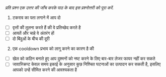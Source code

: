_प्रति प्रश्न एक उत्तर की जाँच करके पाठ के बाद इस प्रश्नोत्तरी को पूरा करें._

1. टकराव का पता लगाने में आप दो

- [ ] वृत्तों की तुलना करते हैं की वे प्रतिच्छेद करते है
- [ ] आयतें और चाहे वे अंतरंग हों
- [ ] दो बिंदुओं के बीच की दूरी

2. एक cooldown प्रभाव को लागू करने का कारण है की

- [ ] खेल को कठिन बनाते हुए आप दुश्मनों को नष्ट करने के लिए बार-बार लेजर फायर नहीं कर सकते
- [ ] जावास्क्रिप्ट केवल समय इकाई के अनुसार कुछ निश्चित घटनाओं का उत्पादन कर सकती है, इसलिए आपको उन्हें सीमित करने की आवश्यकता है
